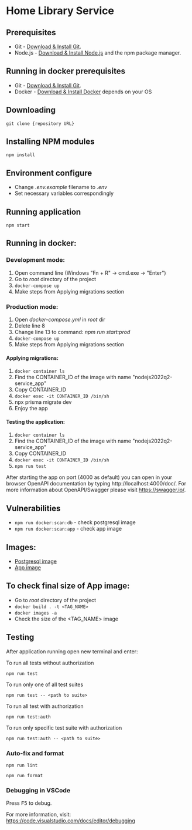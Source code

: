# Home Library Service

## Prerequisites

- Git - [Download & Install Git](https://git-scm.com/downloads).
- Node.js - [Download & Install Node.js](https://nodejs.org/en/download/) and the npm package manager.

## Running in docker prerequisites
- Git - [Download & Install Git](https://git-scm.com/downloads).
- Docker - [Download & Install Docker](https://docs.docker.com/desktop/install/mac-install/)  depends on your OS

## Downloading

```
git clone {repository URL}
```

## Installing NPM modules

```
npm install
```

## Environment configure
* Change *.env.example* filename to *.env*
* Set necessary variables correspondingly


## Running application


```
npm start
```

## Running in docker:

### Development mode:
1. Open command line (Windows "Fn + R" -> cmd.exe -> "Enter")
2. Go to *root* directory of the project
3. ```docker-compose up```
4. Make steps from Applying migrations section

### Production mode:
1. Open *docker-compose.yml* in *root* dir
2. Delete line 8
3. Change line 13 to command: *npm run start:prod* 
4. ```docker-compose up```
5. Make steps from Applying migrations section


#### Applying migrations:
1. ```docker container ls```
2. Find the CONTAINER_ID of the image with name "nodejs2022q2-service_app"
3. Copy CONTAINER_ID
4. ```docker exec -it CONTAINER_ID /bin/sh```
5. npx prisma migrate dev
6. Enjoy the app

#### Testing the application:
1. ```docker container ls```
2. Find the CONTAINER_ID of the image with name "nodejs2022q2-service_app"
3. Copy CONTAINER_ID
4. ```docker exec -it CONTAINER_ID /bin/sh```
5. ```npm run test```

After starting the app on port (4000 as default) you can open
in your browser OpenAPI documentation by typing http://localhost:4000/doc/.
For more information about OpenAPI/Swagger please visit https://swagger.io/.

## Vulnerabilities
* ```npm run docker:scan:db``` - check postgresql image
* ```npm run docker:scan:app``` - check app image

## Images: 
* [Postgresql image](https://hub.docker.com/repository/docker/strefian/nodejs2022q2-nestjs-postgresql)
* [App image](https://hub.docker.com/repository/docker/strefian/nodejs2022q2-nestjs)

## To check final size of App image:
* Go to *root* directory of the project
* ```docker build . -t <TAG_NAME>```
* ```docker images -a```
* Check the size of the <TAG_NAME> image

## Testing

After application running open new terminal and enter:

To run all tests without authorization

```
npm run test
```

To run only one of all test suites

```
npm run test -- <path to suite>
```

To run all test with authorization

```
npm run test:auth
```

To run only specific test suite with authorization

```
npm run test:auth -- <path to suite>
```

### Auto-fix and format

```
npm run lint
```

```
npm run format
```

### Debugging in VSCode

Press <kbd>F5</kbd> to debug.

For more information, visit: https://code.visualstudio.com/docs/editor/debugging
